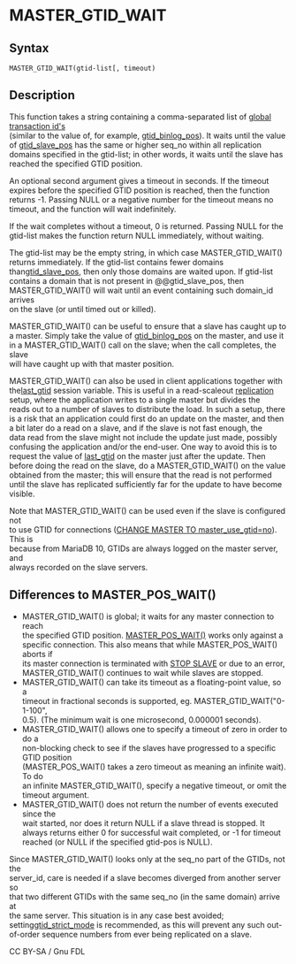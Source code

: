 # MASTER\_GTID\_WAIT

## Syntax

```
MASTER_GTID_WAIT(gtid-list[, timeout)
```

## Description

This function takes a string containing a comma-separated list of [global transaction id's](../../../../../ha-and-performance/standard-replication/gtid.md)\
(similar to the value of, for example, [gtid\_binlog\_pos](../../../../../ha-and-performance/standard-replication/gtid.md)). It waits until the value of [gtid\_slave\_pos](../../../../../ha-and-performance/standard-replication/gtid.md) has the same or higher seq\_no within all replication domains specified in the gtid-list; in other words, it waits until the slave has\
reached the specified GTID position.

An optional second argument gives a timeout in seconds. If the timeout\
expires before the specified GTID position is reached, then the function\
returns -1. Passing NULL or a negative number for the timeout means no timeout, and the function will wait indefinitely.

If the wait completes without a timeout, 0 is returned. Passing NULL for the\
gtid-list makes the function return NULL immediately, without waiting.

The gtid-list may be the empty string, in which case MASTER\_GTID\_WAIT()\
returns immediately. If the gtid-list contains fewer domains than[gtid\_slave\_pos](../../../../../ha-and-performance/standard-replication/gtid.md), then only those domains are waited upon. If gtid-list\
contains a domain that is not present in @@gtid\_slave\_pos, then\
MASTER\_GTID\_WAIT() will wait until an event containing such domain\_id arrives\
on the slave (or until timed out or killed).

MASTER\_GTID\_WAIT() can be useful to ensure that a slave has caught up to\
a master. Simply take the value of [gtid\_binlog\_pos](../../../../../ha-and-performance/standard-replication/gtid.md) on the master, and use it in a MASTER\_GTID\_WAIT() call on the slave; when the call completes, the slave\
will have caught up with that master position.

MASTER\_GTID\_WAIT() can also be used in client applications together with the[last\_gtid](../../../../../ha-and-performance/standard-replication/gtid.md) session variable. This is useful in a read-scaleout [replication](broken-reference) setup, where the application writes to a single master but divides the\
reads out to a number of slaves to distribute the load. In such a setup, there\
is a risk that an application could first do an update on the master, and then\
a bit later do a read on a slave, and if the slave is not fast enough, the\
data read from the slave might not include the update just made, possibly\
confusing the application and/or the end-user. One way to avoid this is to\
request the value of [last\_gtid](../../../../../ha-and-performance/standard-replication/gtid.md) on the master just after the update. Then\
before doing the read on the slave, do a MASTER\_GTID\_WAIT() on the value\
obtained from the master; this will ensure that the read is not performed\
until the slave has replicated sufficiently far for the update to have become\
visible.

Note that MASTER\_GTID\_WAIT() can be used even if the slave is configured not\
to use GTID for connections ([CHANGE MASTER TO master\_use\_gtid=no](../../../administrative-sql-statements/replication-statements/change-master-to.md#master_use_gtid)). This is\
because from MariaDB 10, GTIDs are always logged on the master server, and\
always recorded on the slave servers.

## Differences to MASTER\_POS\_WAIT()

* MASTER\_GTID\_WAIT() is global; it waits for any master connection to reach\
  the specified GTID position. [MASTER\_POS\_WAIT()](master_pos_wait.md) works only against a\
  specific connection. This also means that while MASTER\_POS\_WAIT() aborts if\
  its master connection is terminated with [STOP SLAVE](../../../administrative-sql-statements/replication-statements/stop-replica.md) or due to an error,\
  MASTER\_GTID\_WAIT() continues to wait while slaves are stopped.
* MASTER\_GTID\_WAIT() can take its timeout as a floating-point value, so a\
  timeout in fractional seconds is supported, eg. MASTER\_GTID\_WAIT("0-1-100",\
  0.5). (The minimum wait is one microsecond, 0.000001 seconds).
* MASTER\_GTID\_WAIT() allows one to specify a timeout of zero in order to do a\
  non-blocking check to see if the slaves have progressed to a specific GTID position\
  (MASTER\_POS\_WAIT() takes a zero timeout as meaning an infinite wait). To do\
  an infinite MASTER\_GTID\_WAIT(), specify a negative timeout, or omit the\
  timeout argument.
* MASTER\_GTID\_WAIT() does not return the number of events executed since the\
  wait started, nor does it return NULL if a slave thread is stopped. It\
  always returns either 0 for successful wait completed, or -1 for timeout\
  reached (or NULL if the specified gtid-pos is NULL).

Since MASTER\_GTID\_WAIT() looks only at the seq\_no part of the GTIDs, not the\
server\_id, care is needed if a slave becomes diverged from another server so\
that two different GTIDs with the same seq\_no (in the same domain) arrive at\
the same server. This situation is in any case best avoided; setting[gtid\_strict\_mode](../../../../../ha-and-performance/standard-replication/gtid.md) is recommended, as this will prevent any such out-of-order sequence numbers from ever being replicated on a slave.

CC BY-SA / Gnu FDL

